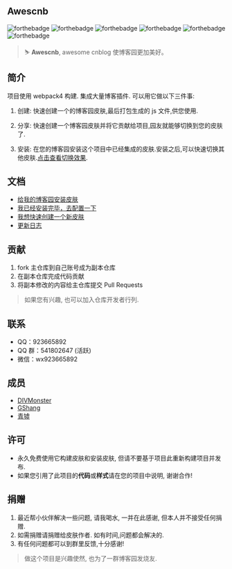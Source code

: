 ## Awescnb

![forthebadge](https://forthebadge.com/images/badges/built-by-developers.svg) ![forthebadge](https://forthebadge.com/images/badges/built-with-love.svg) ![forthebadge](https://forthebadge.com/images/badges/thats-how-they-get-you.svg) ![forthebadge](https://forthebadge.com/images/badges/powered-by-responsibility.svg) ![forthebadge](https://forthebadge.com/images/badges/makes-people-smile.svg) ![forthebadge](https://forthebadge.com/images/badges/made-with-javascript.svg)

> ⛷ **Awescnb**, awesome cnblog 使博客园更加美好。

## 简介

项目使用 webpack4 构建. 集成大量博客插件. 可以用它做以下三件事:

1. 创建: 快速创建一个的博客园皮肤,最后打包生成的 js 文件,供您使用.

2. 分享: 快速创建一个博客园皮肤并将它贡献给项目,园友就能够切换到您的皮肤了.

3. 安装: 在您的博客园安装这个项目中已经集成的皮肤.安装之后,可以快速切换其他皮肤.[点击查看切换效果](https://guangzan.gitee.io/imagehost/blog/themechange.gif).

## 文档

-   [给我的博客园安装皮肤](https://guangzan.gitee.io/awescnb-docs/guide/use/install.html)
-   [我已经安装完毕，去配置一下](https://guangzan.gitee.io/awescnb-docs/guide/use/default.html)
-   [我想快速创建一个新皮肤](https://guangzan.gitee.io/awescnb-docs/guide/dev/dev.html)
-   [更新日志](https://guangzan.gitee.io/awescnb-docs/guide/dev/log.html)

## 贡献

1. fork 主仓库到自己账号成为副本仓库
2. 在副本仓库完成代码贡献
3. 将副本修改的内容给主仓库提交 Pull Requests

> 如果您有兴趣, 也可以加入仓库开发者行列.

## 联系

-   QQ：923665892
-   QQ 群：541802647 (活跃)
-   微信：wx923665892

## 成员

-   [DIVMonster](https://www.cnblogs.com/guangzan/)
-   [GShang](https://www.cnblogs.com/gshang/)
-   [青墟](https://www.cnblogs.com/guoxinyu/)

## 许可

-   永久免费使用它构建皮肤和安装皮肤, 但请不要基于项目此重新构建项目并发布.
-   如果您引用了此项目的**代码**或**样式**请在您的项目中说明, 谢谢合作!

## 捐赠

1. 最近帮小伙伴解决一些问题, 请我喝水, 一并在此感谢, 但本人并不接受任何捐赠.
2. 如需捐赠请捐赠给皮肤作者. 如有时间,问题都会解决的.
3. 有任何问题都可以到群里反馈,十分感谢!

> 做这个项目是兴趣使然, 也为了一群博客园发烧友.

